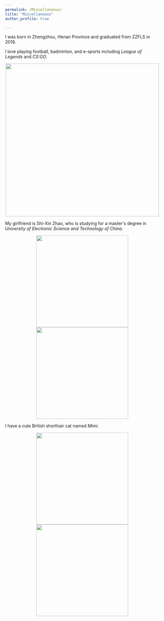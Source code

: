 ```yaml
---
permalink: /Miscellaneous/
title: "Miscellaneous"
author_profile: true

---
```


I was born in Zhengzhou, Henan Province and graduated from ZZFLS in 2019.

I love playing football, badminton, and e-sports including *League of Legends* and *CS:GO*.

<center><img src="https://pics-1309385371.cos.ap-beijing.myqcloud.com/typora-win/%E5%BE%AE%E4%BF%A1%E5%9B%BE%E7%89%87_20241205161731.jpg" width="500"/></center>

My girlfriend is Shi-Xin Zhao, who is studying for a master's degree in *University of Electronic Science and Technology of China*.

<center class="half">    <img src="https://pics-1309385371.cos.ap-beijing.myqcloud.com/typora-win/%E5%BE%AE%E4%BF%A1%E5%9B%BE%E7%89%87_20241205161411.jpg" width="300"/>    <img src="https://pics-1309385371.cos.ap-beijing.myqcloud.com/typora-win/%E5%BE%AE%E4%BF%A1%E5%9B%BE%E7%89%87_20241205161423.jpg" width="300"/> </center>

I have a cute British shorthair cat named *Mimi*.

<center class="half">    <img src="https://pics-1309385371.cos.ap-beijing.myqcloud.com//typora-mac/IMG_1691.png" width="300"/>    <img src="https://pics-1309385371.cos.ap-beijing.myqcloud.com//typora-mac/IMG_4024.png" width="300"/> </center>



